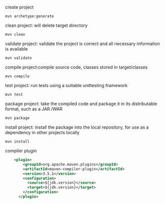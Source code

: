 create project

    mvn archetype:generate

clean project: will delete target directory

    mvn clean
    
validate project: validate the project is correct and all necessary information is available

    mvn validate
    

compile project:compile source code, classes stored in target/classes

    mvn compile
    
test project: run tests using a suitable unittesting framework

    mvn test
    
package project: take the compiled code and package it in its distributable format, such as a JAR /WAR

    mvn package
    
install project: install the package into the local repository, for use as a dependency in other projects locally

    mvn install
    

compiler plugin

```xml
    <plugin>
        <groupId>org.apache.maven.plugins</groupId>
        <artifactId>maven-compiler-plugin</artifactId>
        <version>3.5.1</version>
        <configuration>
          <source>${jdk.version}</source>
          <target>${jdk.version}</target>
        </configuration>
      </plugin>
```
